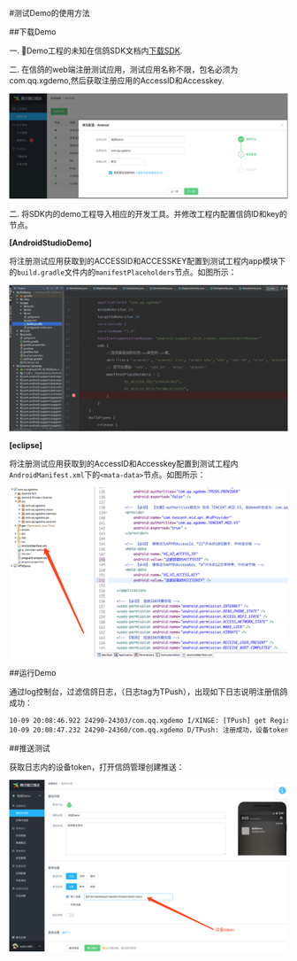 #测试Demo的使用方法

##下载Demo

一. Demo工程的未知在信鸽SDK文档内[下载SDK](http://xg.qq.com/ctr_index/download).

二. 在信鸽的web端注册测试应用，测试应用名称不限，包名必须为com.qq.xgdemo,然后获取注册应用的AccessID和Accesskey.

![](/assets/注册信鸽demo.png)

二. 将SDK内的demo工程导入相应的开发工具。并修改工程内配置信鸽ID和key的节点。

**[AndroidStudioDemo]**

将注册测试应用获取到的ACCESSID和ACCESSKEY配置到测试工程内app模块下的```build.gradle```文件内的```manifestPlaceholders```节点。如图所示：

![](/assets/AndroidStudioDemo.png)

**[eclipse]**

将注册测试应用获取到的AccessID和Accesskey配置到测试工程内```AndroidManifest.xml```下的```<mata-data>```节点。如图所示：

![](/assets/eclipseDemo.png)

##运行Demo

通过log控制台，过滤信鸽日志，（日志tag为TPush），出现如下日志说明注册信鸽成功：

```xml
10-09 20:08:46.922 24290-24303/com.qq.xgdemo I/XINGE: [TPush] get RegisterEntity:RegisterEntity [accessId=2100250470, accessKey=null, token=5874b7465d9eead746bd9374559e010b0d1c0bc4, packageName=com.qq.xgdemo, state=0, timestamp=1507550766, xgSDKVersion=3.11, appVersion=1.0]
10-09 20:08:47.232 24290-24360/com.qq.xgdemo D/TPush: 注册成功，设备token为：5874b7465d9eead746bd9374559e010b0d1c0bc4
```
##推送测试

获取日志内的设备token，打开信鸽管理创建推送：

![](/assets/推送测试.png)
